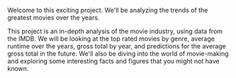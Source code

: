 Welcome to this exciting project. We'll be analyzing the trends of the greatest movies over the years.

This project is an in-depth analysis of the movie industry, using data from the IMDB. We will be looking at the top rated movies by genre, average runtime over the years, gross total by year, and predictions for the average gross total in the future. We'll also be diving into the world of movie-making and exploring some interesting facts and figures that you might not have known.
